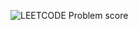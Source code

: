 ![LEETCODE Problem score](https://github.com/2020131024/2020131024-python-programming/assets/171403642/ae0f3e06-fc11-4164-ac8a-01b1cb98d576)
